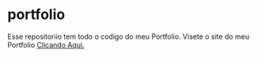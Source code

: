 # portfolio

Esse repositoriio tem todo o codigo do meu Portfolio. Visete o site do meu Portfolio <a href="https://danielsantosdevweb.github.io/portifilio" >Clicando Aqui.</a>
